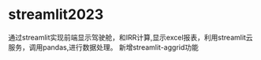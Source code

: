 # streamlit2023
通过streamlit实现前端显示驾驶舱，和IRR计算,显示excel报表，利用streamlit云服务，调用pandas,进行数据处理。
新增streamlit-aggrid功能
